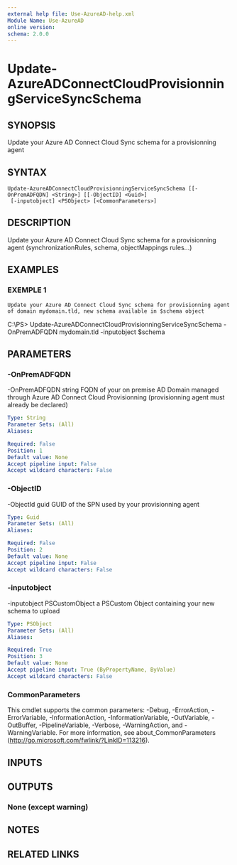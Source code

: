 ```yaml
---
external help file: Use-AzureAD-help.xml
Module Name: Use-AzureAD
online version:
schema: 2.0.0
---
```


# Update-AzureADConnectCloudProvisionningServiceSyncSchema

## SYNOPSIS
Update your Azure AD Connect Cloud Sync schema for a provisionning agent

## SYNTAX

```
Update-AzureADConnectCloudProvisionningServiceSyncSchema [[-OnPremADFQDN] <String>] [[-ObjectID] <Guid>]
 [-inputobject] <PSObject> [<CommonParameters>]
```

## DESCRIPTION
Update your  Azure AD Connect Cloud Sync schema for a provisionning agent (synchronizationRules, schema, objectMappings rules...)

## EXAMPLES

### EXEMPLE 1
```
Update your Azure AD Connect Cloud Sync schema for provisionning agent of domain mydomain.tld, new schema available in $schema object
```

C:\PS\> Update-AzureADConnectCloudProvisionningServiceSyncSchema -OnPremADFQDN mydomain.tld -inputobject $schema

## PARAMETERS

### -OnPremADFQDN
-OnPremADFQDN string
FQDN of your on premise AD Domain managed through Azure AD Connect Cloud Provisionning (provisionning agent must already be declared)

```yaml
Type: String
Parameter Sets: (All)
Aliases:

Required: False
Position: 1
Default value: None
Accept pipeline input: False
Accept wildcard characters: False
```

### -ObjectID
-ObjectId guid
   GUID of the SPN used by your provisionning agent

```yaml
Type: Guid
Parameter Sets: (All)
Aliases:

Required: False
Position: 2
Default value: None
Accept pipeline input: False
Accept wildcard characters: False
```

### -inputobject
-inputobject PSCustomObject
a PSCustom Object containing your new schema to upload

```yaml
Type: PSObject
Parameter Sets: (All)
Aliases:

Required: True
Position: 3
Default value: None
Accept pipeline input: True (ByPropertyName, ByValue)
Accept wildcard characters: False
```

### CommonParameters
This cmdlet supports the common parameters: -Debug, -ErrorAction, -ErrorVariable, -InformationAction, -InformationVariable, -OutVariable, -OutBuffer, -PipelineVariable, -Verbose, -WarningAction, and -WarningVariable.
For more information, see about_CommonParameters (http://go.microsoft.com/fwlink/?LinkID=113216).

## INPUTS

## OUTPUTS

### None (except warning)
## NOTES

## RELATED LINKS
